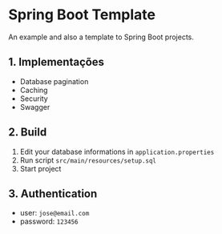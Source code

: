 # Spring Boot Template

An example and also a template to Spring Boot projects.

## 1. Implementações

- Database pagination
- Caching
- Security
- Swagger

## 2. Build

1. Edit your database informations in `application.properties`
2. Run script `src/main/resources/setup.sql`
3. Start project

## 3. Authentication

- user: `jose@email.com`
- password: `123456`
